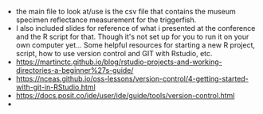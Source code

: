 - the main file to look at/use is the csv file that contains the museum specimen reflectance measurement for the triggerfish.
- I also included slides for reference of what i presented at the conference and the R script for that. Though it's not set up for you to run it on your own computer yet...
Some helpful resources for starting a new R project, script, how to use version control and GIT with Rstudio, etc.
- https://martinctc.github.io/blog/rstudio-projects-and-working-directories-a-beginner%27s-guide/
- https://nceas.github.io/oss-lessons/version-control/4-getting-started-with-git-in-RStudio.html
- https://docs.posit.co/ide/user/ide/guide/tools/version-control.html
- 
